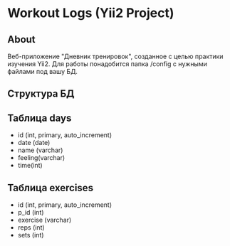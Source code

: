 Workout Logs (Yii2 Project)
============================

About
------------

Веб-приложение "Дневник тренировок", созданное с целью практики изучения Yii2. Для работы понадобится папка /config с нужными файлами под вашу БД. 

Структура БД
------------

Таблица days
------------

  * id (int, primary, auto_increment)
  * date (date)
  * name (varchar)
  * feeling(varchar)
  * time(int)

Таблица exercises  
------------
 * id (int, primary, auto_increment)
 * p_id (int)
 * exercise (varchar)
 * reps (int)
 * sets (int)


